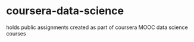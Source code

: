 coursera-data-science
=====================

holds public assignments created as part of coursera MOOC data science courses
